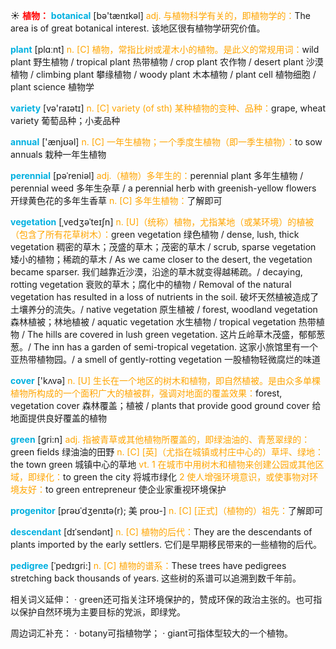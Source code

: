 ☀ <font color="red">**植物：**</font>
<font color="sky blue">**botanical**</font> [bə'tænɪkəl] 
<font color="orange">adj. 与植物科学有关的，即植物学的：</font>The area is of great botanical interest. 该地区很有植物学研究价值。

<font color="sky blue">**plant**</font> [plɑːnt] 
<font color="orange">n. [C] 植物，常指比树或灌木小的植物。是此义的常规用词：</font>wild plant 野生植物 / tropical plant 热带植物 / crop plant 农作物 / desert plant 沙漠植物 / climbing plant 攀缘植物 / woody plant 木本植物 / plant cell 植物细胞 / plant science 植物学
           
<font color="sky blue">**variety**</font> [və'raɪətɪ] 
<font color="orange">n. [C] variety (of sth) 某种植物的变种、品种：</font>grape, wheat variety 葡萄品种；小麦品种

<font color="sky blue">**annual**</font> ['ænjʊəl] 
<font color="orange">n. [C] 一年生植物；一个季度生植物（即一季生植物）：</font>to sow annuals 栽种一年生植物
           
<font color="sky blue">**perennial**</font> [pəˈreniəl]
<font color="orange">adj.（植物）多年生的：</font>perennial plant 多年生植物 / perennial weed 多年生杂草 / a perennial herb with greenish-yellow flowers 开绿黄色花的多年生香草 <font color="orange">n. [C] 多年生植物：</font>了解即可

<font color="sky blue">**vegetation**</font> [ˌvedʒəˈteɪʃn]
<font color="orange">n. [U]（统称）植物，尤指某地（或某环境）的植被（包含了所有花草树木）：</font>green vegetation 绿色植物 / dense, lush, thick vegetation 稠密的草木；茂盛的草木；茂密的草木 / scrub, sparse vegetation 矮小的植物；稀疏的草木 / As we came closer to the desert, the vegetation became sparser. 我们越靠近沙漠，沿途的草木就变得越稀疏。/ decaying, rotting vegetation 衰败的草木；腐化中的植物 / Removal of the natural vegetation has resulted in a loss of nutrients in the soil. 破坏天然植被造成了土壤养分的流失。/ native vegetation 原生植被 / forest, woodland vegetation 森林植被；林地植被 / aquatic vegetation 水生植物 / tropical vegetation 热带植物 / The hills are covered in lush green vegetation. 这片丘岭草木茂盛，郁郁葱葱。/ The inn has a garden of semi-tropical vegetation. 这家小旅馆里有一个亚热带植物园。/ a smell of gently-rotting vegetation 一股植物轻微腐烂的味道

<font color="sky blue">**cover**</font> ['kʌvə] 
<font color="orange">n. [U] 生长在一个地区的树木和植物，即自然植被。是由众多单棵植物所构成的一个面积广大的植被群，强调对地面的覆盖效果：</font>forest, vegetation cover 森林覆盖；植被 / plants that provide good ground cover 给地面提供良好覆盖的植物

<font color="sky blue">**green**</font> [ɡri:n] 
<font color="orange">adj. 指被青草或其他植物所覆盖的，即绿油油的、青葱翠绿的：</font>green fields 绿油油的田野 <font color="orange">n. [C] [英]（尤指在城镇或村庄中心的）草坪、绿地：</font>the town green 城镇中心的草地 <font color="orange">vt. 1 在城市中用树木和植物来创建公园或其他区域，即绿化：</font>to green the city 将城市绿化 <font color="orange">2 使人增强环境意识，或使事物对环境友好：</font>to green entrepreneur 使企业家重视环境保护
           
<font color="sky blue">**progenitor**</font> [prəʊˈdʒenɪtə(r); 美 proʊ-]
<font color="orange">n. [C] [正式]（植物的）祖先：</font>了解即可                    

<font color="sky blue">**descendant**</font> [dɪˈsendənt]
<font color="orange">n. [C] 植物的后代：</font>They are the descendants of plants imported by the early settlers. 它们是早期移民带来的一些植物的后代。
           
<font color="sky blue">**pedigree**</font> [ˈpedɪgri:]
<font color="orange">n. [C] 植物的谱系：</font>These trees have pedigrees stretching back thousands of years. 这些树的系谱可以追溯到数千年前。

相关词义延伸：
· green还可指关注环境保护的，赞成环保的政治主张的。也可指以保护自然环境为主要目标的党派，即绿党。

周边词汇补充：
· botany可指植物学；
· giant可指体型较大的一个植物。
